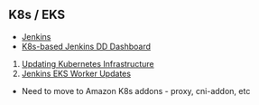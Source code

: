 

## K8s / EKS

 - [Jenkins](https://wiki.audaxhealth.com/x/fxJfAg)
 - [K8s-based Jenkins DD Dashboard](https://app.datadoghq.com/dashboard/pq4-vte-m59/kubernetes-based-jenkins)
&nbsp;
 1. [Updating Kubernetes Infrastructure](https://wiki.audaxhealth.com/display/ENG/Updating+Kubernetes+Infrastructure)
 2. [Jenkins EKS Worker Updates](https://wiki.audaxhealth.com/x/Kog8BQ)
&nbsp;
 - Need to move to Amazon K8s addons - proxy, cni-addon, etc
<!--stackedit_data:
eyJoaXN0b3J5IjpbMTEwNTMyMDQ1MCwxNTEwOTk1NTc3LDQzNj
M3NTU4Miw5ODM1MTg4NzddfQ==
-->